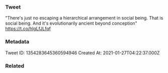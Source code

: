 ### Tweet
"There's just no escaping a hierarchical arrangement in social being. That is social being. And it's evolutionarily ancient beyond conception" https://t.co/hlgLfJLfqf

### Metadata
Tweet ID: 1354283645360594946
Created At: 2021-01-27T04:22:37.000Z

### Related

